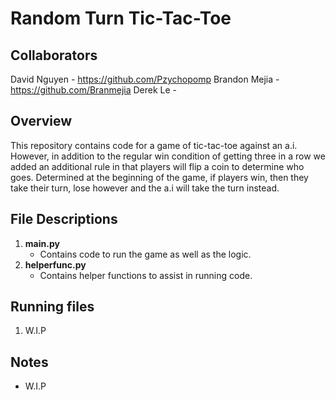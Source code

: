 # Random Turn Tic-Tac-Toe

## Collaborators

David Nguyen - https://github.com/Pzychopomp
Brandon Mejia - https://github.com/Branmejia
Derek Le -

## Overview

This repository contains code for a game of tic-tac-toe against an a.i. However,
in addition to the regular win condition of getting three in a row we added an 
additional rule in that players will flip a coin to determine who goes. Determined
at the beginning of the game, if players win, then they take their turn, lose however 
and the a.i will take the turn instead.

## File Descriptions

1. **main.py**
   - Contains code to run the game as well as the logic.
2. **helperfunc.py**
   - Contains helper functions to assist in running code.

## Running files

1. W.I.P

## Notes

- W.I.P
